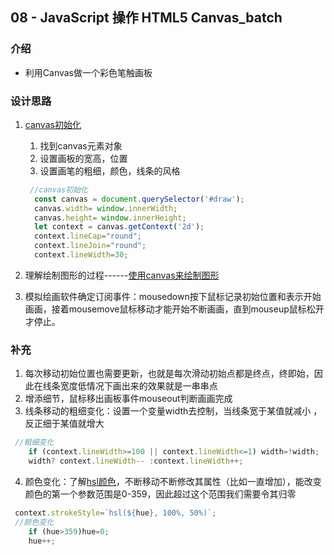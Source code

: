 ## 08 - JavaScript 操作 HTML5 Canvas_batch

### 介绍 

- 利用Canvas做一个彩色笔触画板

### 设计思路

1. [canvas初始化](https://www.runoob.com/html/html5-canvas.html)

   1. 找到canvas元素对象
   2. 设置画板的宽高，位置
   3. 设置画笔的粗细，颜色，线条的风格

   ```js
    //canvas初始化
     const canvas = document.querySelector('#draw');
     canvas.width= window.innerWidth;
     canvas.height= window.innerHeight;
     let context = canvas.getContext('2d');
     context.lineCap="round";
     context.lineJoin="round";
     context.lineWidth=30;
   ```

2. 理解绘制图形的过程------[使用canvas来绘制图形](https://developer.mozilla.org/zh-CN/docs/Web/API/Canvas_API/Tutorial/Drawing_shapes)
3. 模拟绘画软件确定订阅事件：mousedown按下鼠标记录初始位置和表示开始画画，接着mousemove鼠标移动才能开始不断画画，直到mouseup鼠标松开才停止。

### 补充

1. 每次移动初始位置也需要更新，也就是每次滑动初始点都是终点，终即始，因此在线条宽度低情况下画出来的效果就是一串串点
2. 增添细节，鼠标移出画板事件mouseout判断画画完成
3. 线条移动的粗细变化：设置一个变量width去控制，当线条宽于某值就减小 ，反正细于某值就增大

```js
 //粗细变化
    if (context.lineWidth>=100 || context.lineWidth<=1) width=!width;
    width? context.lineWidth-- :context.lineWidth++;
```

4. 颜色变化：了解[hsl颜色](https://www.w3school.com.cn/css/css_colors_hsl.asp)，不断移动不断修改其属性（比如一直增加），能改变颜色的第一个参数范围是0-359，因此超过这个范围我们需要令其归零

```js
 context.strokeStyle=`hsl(${hue}, 100%, 50%)`;
 //颜色变化
    if (hue>359)hue=0;
    hue++;
```



